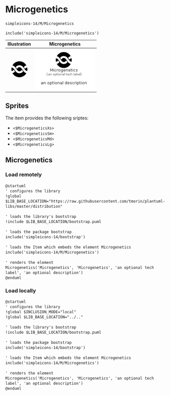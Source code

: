# Microgenetics


```text
simpleicons-14/M/Microgenetics
```

```text
include('simpleicons-14/M/Microgenetics')
```



| Illustration | Microgenetics |
| :---: | :---: |
| ![illustration for Illustration](../../simpleicons-14/M/Microgenetics.png) | ![illustration for Microgenetics](../../simpleicons-14/M/Microgenetics.Local.png) |



## Sprites
The item provides the following sriptes:

- `<$MicrogeneticsXs>`
- `<$MicrogeneticsSm>`
- `<$MicrogeneticsMd>`
- `<$MicrogeneticsLg>`





## Microgenetics

### Load remotely
```plantuml
@startuml
' configures the library
!global $LIB_BASE_LOCATION="https://raw.githubusercontent.com/tmorin/plantuml-libs/master/distribution"

' loads the library's bootstrap
!include $LIB_BASE_LOCATION/bootstrap.puml

' loads the package bootstrap
include('simpleicons-14/bootstrap')

' loads the Item which embeds the element Microgenetics
include('simpleicons-14/M/Microgenetics')

' renders the element
Microgenetics('Microgenetics', 'Microgenetics', 'an optional tech label', 'an optional description')
@enduml
```

### Load locally
```plantuml
@startuml
' configures the library
!global $INCLUSION_MODE="local"
!global $LIB_BASE_LOCATION="../.."

' loads the library's bootstrap
!include $LIB_BASE_LOCATION/bootstrap.puml

' loads the package bootstrap
include('simpleicons-14/bootstrap')

' loads the Item which embeds the element Microgenetics
include('simpleicons-14/M/Microgenetics')

' renders the element
Microgenetics('Microgenetics', 'Microgenetics', 'an optional tech label', 'an optional description')
@enduml
```

